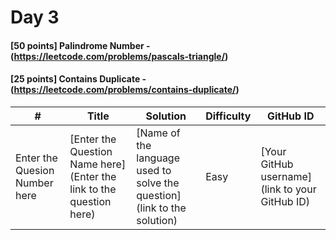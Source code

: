 # Day 3

#### [50 points] Palindrome Number - (https://leetcode.com/problems/pascals-triangle/)
#### [25 points] Contains Duplicate - (https://leetcode.com/problems/contains-duplicate/)

| # | Title | Solution | Difficulty | GitHub ID |
|---| ----- | -------- | ---------- | --------- |
| Enter the Quesion Number here | [Enter the Question Name here](Enter the link to the question here) | [Name of the language used to solve the question](link to the solution) | Easy | [Your GitHub username](link to your GitHub ID) |
